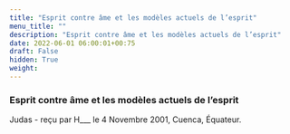 ```yaml
---
title: "Esprit contre âme et les modèles actuels de l’esprit"
menu_title: ""
description: "Esprit contre âme et les modèles actuels de l’esprit"
date: 2022-06-01 06:00:01+00:75
draft: False
hidden: True
weight:
---
```

### Esprit contre âme et les modèles actuels de l’esprit

Judas - reçu par H___  le 4 Novembre 2001, Cuenca, Équateur.



